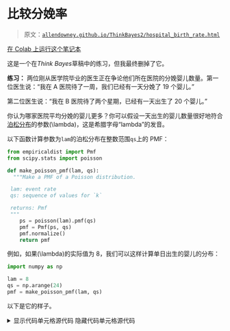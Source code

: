 # 比较分娩率

> 原文：[`allendowney.github.io/ThinkBayes2/hospital_birth_rate.html`](https://allendowney.github.io/ThinkBayes2/hospital_birth_rate.html)

[在 Colab 上运行这个笔记本](https://colab.research.google.com/github/AllenDowney/ThinkBayes2/blob/master/examples/hospital_birth_rate.ipynb)

这是一个在*Think Bayes*草稿中的练习，但我最终删掉了它。

**练习：** 两位刚从医学院毕业的医生正在争论他们所在医院的分娩婴儿数量。第一位医生说：“我在 A 医院待了一周，我们已经有一天分娩了 19 个婴儿。”

第二位医生说：“我在 B 医院待了两个星期，已经有一天出生了 20 个婴儿。”

你认为哪家医院平均分娩的婴儿更多？你可以假设一天出生的婴儿数量很好地符合[泊松分布](https://en.wikipedia.org/wiki/Poisson_distribution)的参数\(\lambda\)，这是希腊字母“lambda”的发音。

以下函数计算参数为`lam`的泊松分布在整数范围`qs`上的 PMF：

```py
from empiricaldist import Pmf
from scipy.stats import poisson

def make_poisson_pmf(lam, qs):
  """Make a PMF of a Poisson distribution.

 lam: event rate
 qs: sequence of values for `k`

 returns: Pmf
 """
    ps = poisson(lam).pmf(qs)
    pmf = Pmf(ps, qs)
    pmf.normalize()
    return pmf 
```

例如，如果\(\lambda\)的实际值为 8，我们可以这样计算单日出生的婴儿的分布：

```py
import numpy as np

lam = 8
qs = np.arange(24)
pmf = make_poisson_pmf(lam, qs) 
```

以下是它的样子。

<details class="hide above-input"><summary aria-label="Toggle hidden content">显示代码单元格源代码 隐藏代码单元格源代码</summary>

```py
from utils import decorate

pmf.bar(alpha=0.7)
decorate(xlabel='Number of babies', 
         ylabel='PMF',
         title='Distribution of babies in a single day') 
```</details> ![_images/455e7212e0df3a64e4f896ba479de5ffdd0a75b04650b5db54c0254de70941eb.png](img/a154135c5310ff6d54430faa88766d2f.png)

这个分布的均值是参数\(\lambda\)。

```py
pmf.mean() 
```

```py
7.999938721091352 
```

以下是一周或两周后出生的婴儿的最大数量的分布。

```py
pmf_max1 = pmf.max_dist(7)
pmf_max1.bar(label='one week', align='edge', width=-0.45)

pmf_max2 = pmf.max_dist(2 * 7)
pmf_max2.bar(label='two weeks', align='edge', width=0.45)

decorate(xlabel='Number of babies',
         xlim=[5, 22],
         ylabel='PMF',
         title='Distribution of maximum babies in one day') 
```

![_images/13f236aa791bf6e4cbb7a3f41b08f4a23884da7cfee2b831e04ab79ef253e372.png](img/6572fd1f7bbcbc590f53a1ad3b42adbb.png)

现在你可以从这里完成它。

```py
# Solution

# Here's a prior distribution for the values of lamdba

hypos = np.linspace(0, 25, 101)
prior = Pmf(1, hypos) 
```

```py
# Solution

# Here's the likelihood of the data for each hypothetical
# value of lambda, for the doctor who reported the maximum
# number of babies in one week

days = 1 * 7      # one week
data = 19         # maximum of 19 babies

likelihood1 = [make_poisson_pmf(hypo, qs).max_dist(days)(data)
               for hypo in hypos] 
```

```py
# Solution

# And here's the first posterior distribution

posterior1 = prior * likelihood1
posterior1.normalize() 
```

```py
4.201483589848796 
```

```py
# Solution

# Here's the likelihood for the doctor who reported the
# maximum number of babies in two weeks.

days = 2 * 7
data = 20

likelihood2 = [make_poisson_pmf(hypo, qs).max_dist(days)(data)
               for hypo in hypos] 
```

```py
# Solution

# And here's the second posterior

posterior2 = prior * likelihood2
posterior2.normalize() 
```

```py
4.259983296308155 
```

```py
# Solution

# And here's what the two posterior distributions look like

posterior1.plot(label='A, one week, 19 babies max')
posterior2.plot(label='B, two weeks, 20 babies max')

decorate(xlabel='Average babies per day (lambda)', 
         ylabel='PDF',
         title='Posterior distribution of the parameter lambda') 
```

![_images/dd6f0474e1a7d5db3a82a64f9408af43695c0e0a153f549cfdfd353ae06cce86.png](img/e611f3ad921d5602ff8901e3306514bc.png)

```py
# Solution

# The posterior mean is a little higher for hospital A,
# based on one week of data and a slightly lower maximum

posterior1.mean(), posterior2.mean() 
```

```py
(14.794330239819137, 14.327038448986379) 
```

```py
# And here's the probability that the birth rate is 
# higher in Hospital A

posterior1.gt_dist(posterior2) + posterior1.eq_dist(posterior2) / 2 
```

```py
0.5511810168369614 
```
